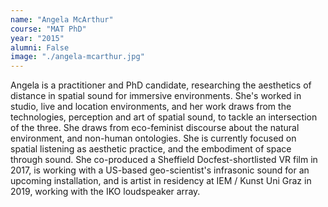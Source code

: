 ```yaml
---
name: "Angela McArthur"
course: "MAT PhD"
year: "2015"
alumni: False
image: "./angela-mcarthur.jpg"
---
```

Angela is a practitioner and PhD candidate, researching the aesthetics of distance in spatial sound for immersive environments. She\'s worked in studio, live and location environments, and her work draws from the technologies, perception and art of spatial sound, to tackle an intersection of the three. She draws from eco-feminist discourse about the natural environment, and non-human ontologies. She is currently focused on spatial listening as aesthetic practice, and the embodiment of space through sound. She co-produced a Sheffield Docfest-shortlisted VR film in 2017, is working with a US-based geo-scientist\'s infrasonic sound for an upcoming installation, and is artist in residency at IEM / Kunst Uni Graz in 2019, working with the IKO loudspeaker array.